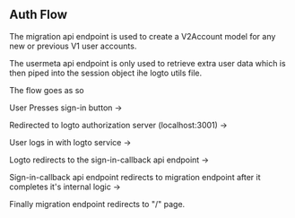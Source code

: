 ## Auth Flow

The migration api endpoint is used to create a V2Account model for any new or previous V1 user accounts.

The usermeta api endpoint is only used to retrieve extra user data which is then piped into the session object ihe logto utils file.

The flow goes as so

User Presses sign-in button ->

Redirected to logto authorization server (localhost:3001) ->

User logs in with logto service ->

Logto redirects to the sign-in-callback api endpoint ->

Sign-in-callback api endpoint redirects to migration endpoint after it completes it's internal logic ->

Finally migration endpoint redirects to "/" page.
  